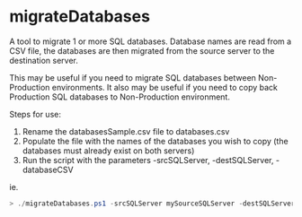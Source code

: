 # migrateDatabases
A tool to migrate 1 or more SQL databases. Database names are read from a CSV file, the databases are then migrated from the source server to the destination server. 

This may be useful if you need to migrate SQL databases between Non-Production environments. It also may be useful if you need to copy back Production SQL databases to Non-Production environment.

Steps for use:

1. Rename the databasesSample.csv file to databases.csv
2. Populate the file with the names of the databases you wish to copy (the databases must already exist on both servers)
3. Run the script with the parameters -srcSQLServer, -destSQLServer, -databaseCSV

ie. 

``` PowerShell
> ./migrateDatabases.ps1 -srcSQLServer mySourceSQLServer -destSQLServer myDestSQLServer -databaseCSV pathToDatabaseCSV

```